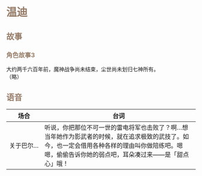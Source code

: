 # **<font style="color:#967c68;">温迪</font>**
## **<font style="color:#967c68;">故事</font>**
### **<font style="color:#967c68;">角色故事3</font>**
大约两千六百年前，魔神战争尚未结束，尘世尚未划归七神所有。  
（略）





## **<font style="color:#967c68;">语音</font>**

<table>
        <thead>
            <tr>
                <th>场合</th>
                <th>台词</th>
            </tr>
        </thead>
        <tbody>
            <tr>
                <td  class = "audio-tbale" > 关于巴尔…</td>
                <td>
                    听说，你把那位不可一世的雷电将军也击败了？啊…想当年她作为影武者的时候，就在追求极致的武技了。如今，也一定会借用各种各样的理由叫你做陪练吧。嗯嗯，偷偷告诉你她的弱点吧，耳朵凑过来——是「甜点心」哦！ 
                </td>
            </tr>
        </tbody>
</table>

<style>
    .audio-tbale {
    white-space: nowrap; /* 防止内容换行 */
}
</style>

